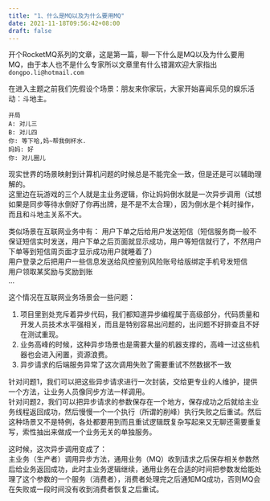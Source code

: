 ```yaml
---
title: "1、什么是MQ以及为什么要用MQ"
date: 2021-11-18T09:56:42+08:00
draft: false
---
```


开个RocketMQ系列的文章，这是第一篇，聊一下什么是MQ以及为什么要用MQ，由于本人也不是什么专家所以文章里有什么错漏欢迎大家指出 `dongpo.li@hotmail.com`
<!--more-->

在进入主题之前我们先假设个场景：朋友来你家玩，大家开始喜闻乐见的娱乐活动：斗地主。

``` text
开局  
A: 对儿三
B: 对儿四
你: 等下哈,妈~帮我倒杯水.
妈妈: 好
你: 对儿圈儿
```

现实世界的场景映射到计算机问题的时候总是不能完全一致，但是还是可以辅助理解的。  
这里边在玩游戏的三个人就是主业务逻辑，你让妈妈倒水就是一次异步调用（试想如果是同步等待水倒好了你再出牌，是不是不太合理），因为倒水是个耗时操作，而且和斗地主关系不大。 

类似场景在互联网业务中有：
用户下单之后给用户发送短信（短信服务商一般不保证短信实时发送，用户下单之后页面就显示成功，用户等短信就行了，不然用户下单等到短信周页面才显示成功用户就睡着了）  
用户登录之后把用户一些信息发送给风控鉴别风险账号给版绑定手机号发短信  
用户领取某奖励与奖励到账  
...



这个情况在互联网业务场景会一些问题：
1. 项目里到处充斥着异步代码，我们都知道异步编程属于高级部分，代码质量和开发人员技术水平强相关，而且是特别容易出问题的，出问题不好排查且不好在测试重现。  
2. 业务高峰的时候，这种异步场景也是需要大量的机器支撑的，高峰一过这些机器也会进入闲置，资源浪费。  
3. 异步请求的后端服务异常了这次调用失败了需要重试不然数据不一致  

针对问题1，我们可以把这些异步请求进行一次封装，交给更专业的人维护，提供一个方法，让业务人员像同步方法一样调用。  
针对问题2，我们可以把异步请求的参数保存在一个地方，保存成功之后就给主业务线程返回成功，然后慢慢一个一个执行（所谓的削峰）执行失败之后重试。然后这种场景又不是特例，各处都要用到而且重试逻辑既复杂写起来又无聊还需要重复写，索性抽出来做成一个业务无关的单独服务。  

这时候，这次异步调用变成了：  
主业务（生产者）调用异步方法，通用业务（MQ）收到请求之后保存相关参数然后给业务返回成功，此时主业务逻辑继续，通用业务在合适的时间把参数发给能处理了这个参数的一个服务（消费者），消费者处理完之后通知MQ成功，否则MQ会在失败或一段时间没有收到消费者恢复之后重试。


